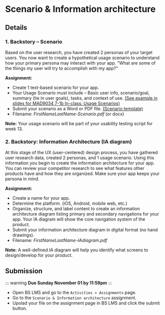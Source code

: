 # Scenario & Information architecture

## Details

### 1. Backstory – Scenario

Based on the user research, you have created 2 personas of your target users. You now want to create a hypothetical usage scenario to understand how your primary persona may interact with your app. "What are some of the things my user will try to accomplish with my app?"

**Assignment:**

- Create 1 text-based scenario for your app. 
- Your Usage Scenario must include – Basic user info, scenario/goal, summary (tie in user goals), tasks, and context of use. [(See example in slides for MAD9034 7-1b In-class: Usage Scenarios)](https://drive.google.com/drive/folders/1NIPEEpSmhYMkEWt5WsQyFekJgUcB-2-y?usp=sharing)
- Submit your scenario as a Word or PDF file. [(Scenario template)](https://docs.google.com/document/d/1m5uQQLEmWjMc_W-XJiXAuKD8mux0BydoBEUtzF4iC50/edit?usp=sharing)
- Filename: _FirstNameLastName-Scenario.pdf_ (or docx) 

**Note:** Your usage scenario will be part of your usability testing script for week 13. 



### 2. Backstory: Information Architecture (IA diagram)

At this stage of the UX (user-centered) design process, you have gathered user research data, created 2 personas, and 1 usage scenario. Using this information you begin to create the information architecture for your app. You can review your competitor research to see what features other products have and how they are organized. Make sure your app keeps your persona in mind.

**Assignment:**

- Create a name for your app.
- Determine the platform. (iOS, Android, mobile web, etc.)
- Organize, structure, and label content to create an information architecture diagram listing primary and secondary navigations for your app. Your IA diagram will show the core navigation system of the product. 
- Submit your information architecture diagram in digital format (no hand drawings).
- Filename: _FirstNameLastName-IAdiagram.pdf_


**Note:** A well-defined IA diagram will help you identify what screens to design/develop for your product.    


## Submission

::: warning
**Due Sunday November 01 by 11:59pm**
:::

- Open BS LMS and go to the `Activities > Assignments` page.
- Go to the `Scenario & Information architecture` assignment.
- Upolad your file on the assignment page in BS LMS and click the submit button. 